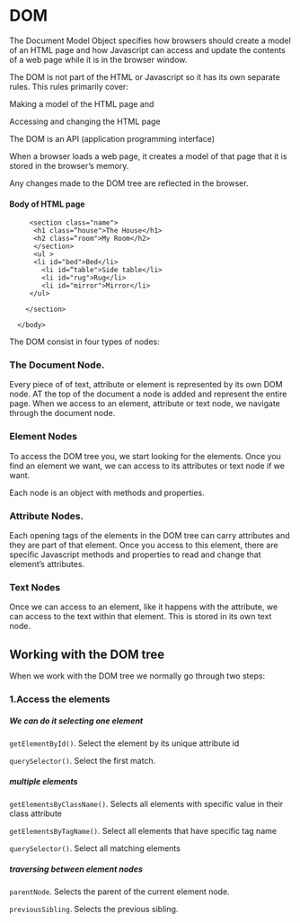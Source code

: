 

# DOM

The Document Model Object specifies how browsers should create a model of an HTML page and how Javascript can access and update the contents of a web page while it is in the browser window.

The DOM is not part of the HTML or Javascript so it has its own separate rules. This rules primarily cover:

Making a model of the HTML page and

Accessing and changing the HTML page

The DOM is an API (application programming interface)

When a browser loads a web page, it creates a model of that page that it is stored in the browser’s memory.

Any changes made to the DOM tree are reflected in the browser.

#### Body of HTML page 

<html>
  <body>
      <section class="container">

         <section class="name">
          <h1 class=“house">The House</h1>
          <h2 class=“room">My Room</h2>
          </section>
          <ul >
          <li id="bed">Bed</li>
            <li id=“table">Side table</li>
            <li id="rug">Rug</li>
            <li id="mirror">Mirror</li>
         </ul>
                  
        </section>

      </body>

</html>

The DOM consist in four types of nodes:

### The Document Node.

Every piece of of text, attribute or element is represented by its own DOM node.
AT the top of the document a node is added and represent the entire page. When we access to an element, attribute or text node, we navigate through the document node.

### Element Nodes

 To access the DOM tree you, we start looking for the elements. Once you find an element we want, we can access to its attributes or text node if we want.

Each node is an object with methods and properties.

### Attribute Nodes.

Each opening tags of the elements in the DOM tree can carry attributes and they are part of that element. Once you access to this element, there are specific Javascript methods and properties to read and change that element’s attributes.

### Text Nodes

Once we can access to an element, like it happens with the attribute, we can access to the text within that element. This is stored in its own text node.

## Working with the DOM tree

When we work with the DOM tree we normally go through two steps:

### 1.Access the elements

##### We can do it selecting one element

`getElementById()`. Select the element by its unique attribute id

`querySelector()`. Select the first match.

##### multiple elements

`getElementsByClassName()`. Selects all elements with specific value in their class 			attribute

`getElementsByTagName()`. Select all elements that have specific tag name

`querySelector()`. Select all matching elements

##### traversing between element nodes

`parentNode`. Selects the parent of the current element node.

`previousSibling`. Selects the previous sibling.

